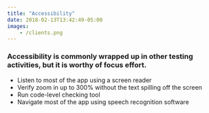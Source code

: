 ```yaml
---
title: "Accessibility"
date: 2018-02-13T13:42:49-05:00
images:
    - /clients.png
---
```

### Accessibility is commonly wrapped up in other testing activities, but it is worthy of focus effort.

- Listen to most of the app using a screen reader
- Verify zoom in up to 300% without the text spilling off the screen
- Run code-level checking tool
- Navigate most of the app using speech recognition software
